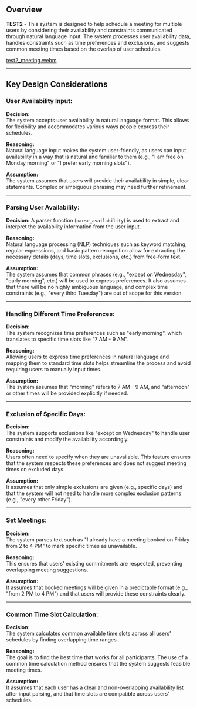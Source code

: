 ## Overview  
**TEST2** - This system is designed to help schedule a meeting for multiple users by considering their availability and constraints communicated through natural language input. The system processes user availability data, handles constraints such as time preferences and exclusions, and suggests common meeting times based on the overlap of user schedules.

[test2_meeting.webm](https://github.com/user-attachments/assets/70d20cd0-8755-4b90-a814-a541c8595b3e)

---

## Key Design Considerations

### **User Availability Input:**

**Decision:**  
The system accepts user availability in natural language format. This allows for flexibility and accommodates various ways people express their schedules.

**Reasoning:**  
Natural language input makes the system user-friendly, as users can input availability in a way that is natural and familiar to them (e.g., "I am free on Monday morning" or "I prefer early morning slots").

**Assumption:**  
The system assumes that users will provide their availability in simple, clear statements. Complex or ambiguous phrasing may need further refinement.

---

### **Parsing User Availability:**

**Decision:** A parser function (`parse_availability`) is used to extract and interpret the availability information from the user input.

**Reasoning:**  
Natural language processing (NLP) techniques such as keyword matching, regular expressions, and basic pattern recognition allow for extracting the necessary details (days, time slots, exclusions, etc.) from free-form text.

**Assumption:**  
The system assumes that common phrases (e.g., "except on Wednesday", "early morning", etc.) will be used to express preferences. It also assumes that there will be no highly ambiguous language, and complex time constraints (e.g., "every third Tuesday") are out of scope for this version.

---

### **Handling Different Time Preferences:**

**Decision:**  
The system recognizes time preferences such as "early morning", which translates to specific time slots like "7 AM - 9 AM".

**Reasoning:**  
Allowing users to express time preferences in natural language and mapping them to standard time slots helps streamline the process and avoid requiring users to manually input times.

**Assumption:**  
The system assumes that "morning" refers to 7 AM - 9 AM, and "afternoon" or other times will be provided explicitly if needed.

---

### **Exclusion of Specific Days:**

**Decision:**  
The system supports exclusions like "except on Wednesday" to handle user constraints and modify the availability accordingly.

**Reasoning:**  
Users often need to specify when they are unavailable. This feature ensures that the system respects these preferences and does not suggest meeting times on excluded days.

**Assumption:**  
It assumes that only simple exclusions are given (e.g., specific days) and that the system will not need to handle more complex exclusion patterns (e.g., "every other Friday").

---

### **Set Meetings:**

**Decision:**  
The system parses text such as "I already have a meeting booked on Friday from 2 to 4 PM" to mark specific times as unavailable.

**Reasoning:**  
This ensures that users' existing commitments are respected, preventing overlapping meeting suggestions.

**Assumption:**  
It assumes that booked meetings will be given in a predictable format (e.g., "from 2 PM to 4 PM") and that users will provide these constraints clearly.

---

### **Common Time Slot Calculation:**

**Decision:**  
The system calculates common available time slots across all users' schedules by finding overlapping time ranges.

**Reasoning:**  
The goal is to find the best time that works for all participants. The use of a common time calculation method ensures that the system suggests feasible meeting times.

**Assumption:**  
It assumes that each user has a clear and non-overlapping availability list after input parsing, and that time slots are compatible across users' schedules.
